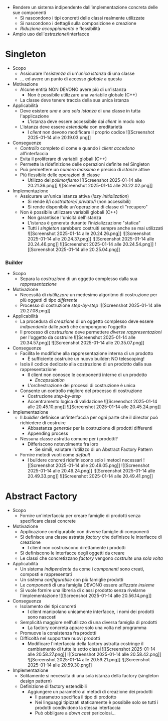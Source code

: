 - Rendere un sistema indipendente dall'implementazione concreta delle sue componenti
	- Si nascondono i tipi concreti delle classi realmente utilizzate
	- Si nascondono i dettagli sulla composizione e creazione
	- *Riduzione accoppiamento* e flessibilità
- Ampio uso dell'*astrazione*/Interfacce
# Singleton
- Scopo
	- Assicurare l'*esistenza* di un'*unica istanza* di una classe
	- ... ed avere un punto di accesso *globale* a questa
- Motivazione
	- Alcune entità NON DEVONO avere più di un'istanza
		- Non è possibile utilizzare una variabile globale (C++)
	- La classe deve tenere traccia della sua unica istanza
- Applicabilità
	- Deve esistere *una e una sola istanza* di una classe in tutta l'applicazione
		- L'istanza deve essere accessibile dai *client* in modo noto
	- L'istanza deve essere *estendibile* con ereditarietà
		- I *client* non devono modificare il proprio codice
![[Screenshot 2025-01-14 alle 20.19.03.png]]
- Conseguenze
	- *Controllo* completo di come e quando i *client accedono* all'interfaccia
	- Evita il proliferare di variabili globali (C++)
	- Permette la ridefinizione delle operazioni definite nel Singleton
	- Può permettere un *numero massimo* e preciso di *istanze* attive
	- Più flessibile delle operazioni di classe
		- Utilizzo del *polimorfismo*
![[Screenshot 2025-01-14 alle 20.21.36.png]]
![[Screenshot 2025-01-14 alle 20.22.02.png]]
- Implementazione
	- Assicurare un'unica istanza attiva (*lazy initialization*)
		- Si rende il/i *costruttore/i privato/i* (non accessibili)
		- Si rende disponibile un'operazione di classe di "recupero"
	- Non è possibile utilizzare variabili globali (C++)
		- Non garantisce l'unicità dell'istanza
		- L'istanza è generata durante l'inizializzazione "statica"
		- Tutti i *singleton* sarebbero costruiti sempre anche se mai utilizzati
![[Screenshot 2025-01-14 alle 20.24.26.png]]
![[Screenshot 2025-01-14 alle 20.24.37.png]]
![[Screenshot 2025-01-14 alle 20.24.46.png]]
![[Screenshot 2025-01-14 alle 20.24.54.png]]
![[Screenshot 2025-01-14 alle 20.25.04.png]]
### Builder
- Scopo
	- Separa la *costruzione* di un oggetto complesso dalla sua *rappresentazione*
- Motivazione
	- Necessità di *riutilizzare* un medesimo algoritmo di costruzione per più oggetti di tipo *differente*
	- Processo di costruzione *step-by-step*
![[Screenshot 2025-01-14 alle 20.27.08.png]]
- Applicabilità
	- La procedura di *creazione* di un oggetto complesso deve essere *indipendente* dalle *parti* che compongono l'oggetto
	- Il processo di *costruzione* deve permettere *diverse rappresentazioni* per l'oggetto da costruire
![[Screenshot 2025-01-14 alle 20.34.57.png]]
![[Screenshot 2025-01-14 alle 20.35.07.png]]
- Conseguenze
	- Facilita le modifiche alla rappresentazione interna di un prodotto
		- È sufficiente costruire un nuovo builder: NO telescoping!
	- Isola il codice dedicato alla costruzione di un prodotto dalla sua rappresentazione
		- Il client non conosce le componenti interne di un prodotto
			- *Encapsulation*
		- L'orchestrazione dei processi di costruzione è unica
	- Consente un controllo migliore del processo di costruzione
		- Costruzione *step-by-step*
		- Accentramento logica di validazione
![[Screenshot 2025-01-14 alle 20.45.10.png]]
![[Screenshot 2025-01-14 alle 20.45.24.png]]
- Implementazione
	- Il *buildier* definisce un'interfaccia per ogni parte che il director può richiedere di costruire
		- Abbastanza *generale* per la costruzione di prodotti differenti
		- Appending process
	- Nessuna classe astratta comune per i prodotti?
		- Differiscono notevolmente fra loro
			- Se simili, valutare l'utilizzo di un Abstract Factory Pattern
	- Fornire metodi vuoti come *default*
		- I buildere concreti ridefiniscono solo i metodi necessari
![[Screenshot 2025-01-14 alle 20.49.05.png]]
![[Screenshot 2025-01-14 alle 20.49.24.png]]
![[Screenshot 2025-01-14 alle 20.49.33.png]]
![[Screenshot 2025-01-14 alle 20.49.41.png]]
# Abstract Factory
- Scopo
	- Fornire un'interfaccia per creare famiglie di prodotti senza specificare classi concrete
- Motivazione
	- Applicazione configurabile con diverse famiglie di componenti
	- Si definisce una classe astratta *factory* che definisce le interfacce di creazione
		- I client non costruiscono direttamente i prodotti
	- Si definiscono le interfacce degli oggetti da creare
	- Le classi che concretizzano *factory* vengono *costruite* una *sola volta*
- Applicabilità
	- Un sistema *indipendente* da come i *componenti* sono creati, composti e rappresentati
	- Un sistema *configurabile* con più famiglie prodotti
	- Le *componenti* di una famiglia DEVONO essere *utilizzate insieme*
	- Si vuole fornire una libreria di classi prodotto senza rivelarne l'implementazione
![[Screenshot 2025-01-14 alle 20.56.14.png]]
- Conseguenza
	- Isolamento dei tipi concreti
		- I client manipolano unicamente interfacce, i nomi dei prodotti sono nascosti
	- Semplicità maggiore nell'utilizzo di una diversa famiglia di prodotti
		- La factory concreta appare solo una volta nel programma
	- Promuove la consistenza fra prodotti
	- Difficoltà nel supportare nuovi prodotti
		- Modificare l'interfaccia della factory astratta costringe il cambiamento di tutte le sotto classi
![[Screenshot 2025-01-14 alle 20.58.27.png]]
![[Screenshot 2025-01-14 alle 20.58.42.png]]
![[Screenshot 2025-01-14 alle 20.59.21.png]]
![[Screenshot 2025-01-14 alle 20.59.30.png]]
- Implementazione
	- Solitamente si necessita di una sola istanza della factory (singleton design pattern)
	- Definizione di factory estendibili
		- Aggiungere un parametro ai metodi di creazione dei prodotti
			- Il parametro specifica il tipo di prodotto
			- Nei linguaggi tipizzati staticamente è possibile solo se tutti i prodotti condividono la stessa interfaccia
			- Può obbligare a *down cast* pericolosi...
